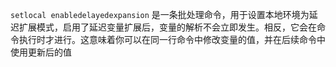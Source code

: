 `setlocal enabledelayedexpansion` 是一条批处理命令，用于设置本地环境为延迟扩展模式，启用了延迟变量扩展后，变量的解析不会立即发生。相反，它会在命令执行时才进行。这意味着你可以在同一行命令中修改变量的值，并在后续命令中使用更新后的值